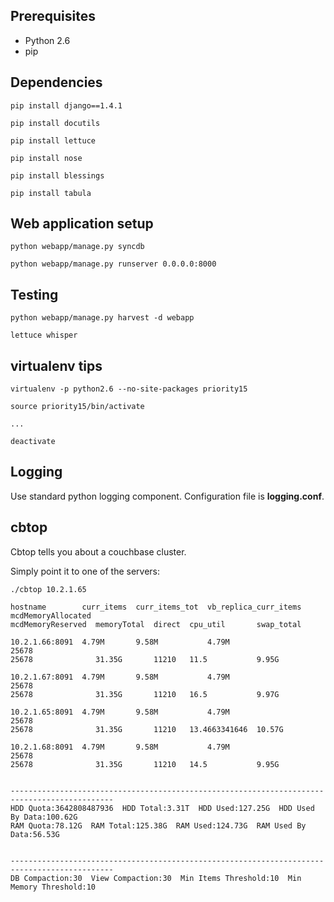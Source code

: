 Prerequisites
-------------

* Python 2.6
* pip

Dependencies
------------

    pip install django==1.4.1

    pip install docutils

    pip install lettuce

    pip install nose

    pip install blessings

    pip install tabula

Web application setup
---------------------

    python webapp/manage.py syncdb

    python webapp/manage.py runserver 0.0.0.0:8000

Testing
-------

    python webapp/manage.py harvest -d webapp

    lettuce whisper

virtualenv tips
---------------

    virtualenv -p python2.6 --no-site-packages priority15

    source priority15/bin/activate

    ...

    deactivate

Logging
-------

Use standard python logging component. Configuration file is **logging.conf**.

cbtop
-------

Cbtop tells you about a couchbase cluster.

Simply point it to one of the servers:

    ./cbtop 10.2.1.65

    hostname        curr_items  curr_items_tot  vb_replica_curr_items  mcdMemoryAllocated
    mcdMemoryReserved  memoryTotal  direct  cpu_util       swap_total

    10.2.1.66:8091  4.79M       9.58M           4.79M                  25678
    25678              31.35G       11210   11.5           9.95G

    10.2.1.67:8091  4.79M       9.58M           4.79M                  25678
    25678              31.35G       11210   16.5           9.97G

    10.2.1.65:8091  4.79M       9.58M           4.79M                  25678
    25678              31.35G       11210   13.4663341646  10.57G

    10.2.1.68:8091  4.79M       9.58M           4.79M                  25678
    25678              31.35G       11210   14.5           9.95G


    ---------------------------------------------------------------------------------------------
    HDD Quota:3642808487936  HDD Total:3.31T  HDD Used:127.25G  HDD Used By Data:100.62G
    RAM Quota:78.12G  RAM Total:125.38G  RAM Used:124.73G  RAM Used By Data:56.53G


    ---------------------------------------------------------------------------------------------
    DB Compaction:30  View Compaction:30  Min Items Threshold:10  Min Memory Threshold:10
